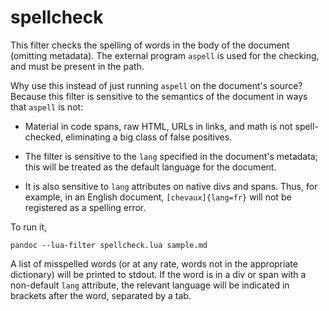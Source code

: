 # spellcheck

This filter checks the spelling of words in the body of the
document (omitting metadata).  The external program `aspell` is
used for the checking, and must be present in the path.

Why use this instead of just running `aspell` on the
document's source?  Because this filter is sensitive to
the semantics of the document in ways that `aspell` is
not:

- Material in code spans, raw HTML, URLs in links,
  and math is not spell-checked, eliminating a big
  class of false positives.

- The filter is sensitive to the `lang` specified in
  the document's metadata; this will be treated as the
  default language for the document.

- It is also sensitive to `lang` attributes on native
  divs and spans. Thus, for example, in an English
  document, `[chevaux]{lang=fr}` will not be registered
  as a spelling error.

To run it,

    pandoc --lua-filter spellcheck.lua sample.md

A list of misspelled words (or at any rate, words not
in the appropriate dictionary) will be printed to stdout.
If the word is in a div or span with a non-default `lang`
attribute, the relevant language will be indicated in
brackets after the word, separated by a tab.

